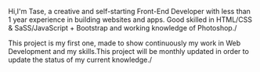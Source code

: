 Hi,I'm Tase, a creative and self-starting Front-End Developer with less than 1 year experience in building websites and apps. Good skilled in HTML/CSS & SaSS/JavaScript + Bootstrap and working knowledge of Photoshop./

This project is my first one, made to show continuously my work in Web Development and my skills.This project will be monthly updated in order to update the status of my current knowledge./
